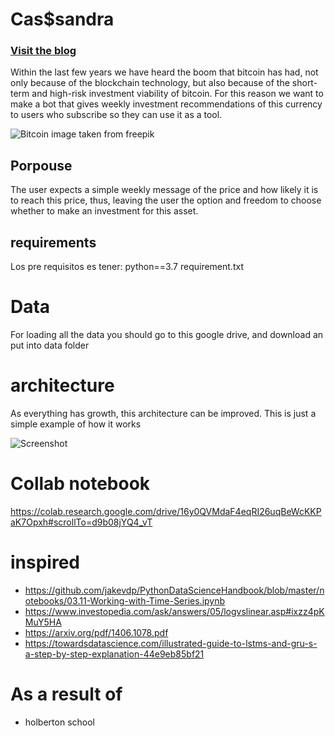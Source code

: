 # Cas$sandra

### [**Visit the blog**](https://medium.com/@andresreyesv/the-path-to-create-proyect-for-predict-the-bitcoin-price-88054c9d7ec)

Within the last few years we have heard the boom that bitcoin has had, not only because of the blockchain technology, but also because of the short-term and high-risk investment viability of bitcoin. For this reason we want to make a bot that gives weekly investment recommendations of this currency to users who subscribe so they can use it as a tool.

![Bitcoin image taken from freepik](https://img.freepik.com/foto-gratis/bitcoin-dolar_93675-129787.jpg?t=st=1651266341~exp=1651266941~hmac=b770c4d15d9ee0221b01198d853347e459efd467d85f4606e600b81f73210ed5&w=2000)

## Porpouse

The user expects a simple weekly message of the price and how likely it is to reach this price, thus, leaving the user the option and freedom to choose whether to make an investment for this asset.

## requirements

Los pre requisitos es tener:
    python==3.7
    requirement.txt

# Data

For loading all the data you should go to this google drive, and download an put into data folder

# architecture

As everything has growth, this architecture can be improved. This is just a simple example of how it works

![Screenshot](path.png)

# Collab notebook

https://colab.research.google.com/drive/16y0QVMdaF4eqRI26uqBeWcKKPaK7Opxh#scrollTo=d9b08jYQ4_vT

# inspired

- https://github.com/jakevdp/PythonDataScienceHandbook/blob/master/notebooks/03.11-Working-with-Time-Series.ipynb
- https://www.investopedia.com/ask/answers/05/logvslinear.asp#ixzz4pKMuY5HA
- https://arxiv.org/pdf/1406.1078.pdf
- https://towardsdatascience.com/illustrated-guide-to-lstms-and-gru-s-a-step-by-step-explanation-44e9eb85bf21

# As a result of

- holberton school
